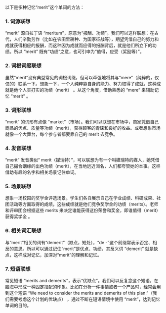 以下是多种记忆“merit”这个单词的方法：
### 1. 词源联想
“merit” 源自拉丁语 “meritum”，原意为“报酬、功绩”。我们可以这样联想：在古代，人们辛勤劳作（比如在农田里耕种、为国家征战等），期望凭借自己的努力和成就获得相应的报酬，而这种因为成就而应得的报酬背后，就是他们所立下的功绩。所以 “merit” 既有“功绩”之意，也可引申为“值得，应受（奖励等）”。 

### 2. 词根词缀联想
虽然“merit”没有典型常见的词根词缀，但可以牵强地将其与“mere”（纯粹的，仅仅的）联系一下。想象一下，一个人纯粹靠自身的能力、努力取得了成就，这种成就是他个人实打实的功绩（merit） 。从这个角度，借助熟悉的 “mere” 来辅助记忆 “merit” 。 

### 3. 词形联想
“merit” 的词形有点像 “market”（市场）。我们可以联想在市场中，商家凭借自己商品的优点、质量等功绩（merit），获得顾客的青睐和良好的收益。或者想象市场就像一个大舞台，每个参与者都要靠自己的 merit 去竞争。 

### 4. 发音联想
“merit” 发音类似“ merit（媒瑞特）”，可以联想为有一个叫媒瑞特的媒人，她凭借自己撮合姻缘的出色功绩（merit），在当地远近闻名，人们都夸赞她的本事。这样借助有趣的名字和相关场景记住单词。 

### 5. 场景联想
想象一场校园的奖学金评选场景。学生们各自展示自己在学业成绩、科研成果、社团活动等方面取得的成绩，这些成绩就是他们竞争奖学金的功绩（merits）。老师和评审团会根据这些 merits 来决定谁能获得这份荣誉和奖金，即谁值得（merit）获得奖学金 。 

### 6. 相关词汇联想
与“merit”相关的词有“demerit”（缺点，短处），“de -”这个前缀常表示否定、相反的意思。所以可以通过记住“merit”是优点、功绩，其反义词 “demerit” 就是缺点，这样成对记忆，加深对“merit”的理解和记忆。 

### 7. 短语联想
常见短语 “merits and demerits”，表示“优缺点”。我们可以反复念这个短语，在脑海中形成一种固定搭配的印象。比如在分析一件事情或者一个产品时，经常会用到这个短语 “We need to consider the merits and demerits of this plan.”（我们需要考虑这个计划的优缺点） ，通过不断在短语情境中使用 “merit”，达到记忆单词的目的。 
